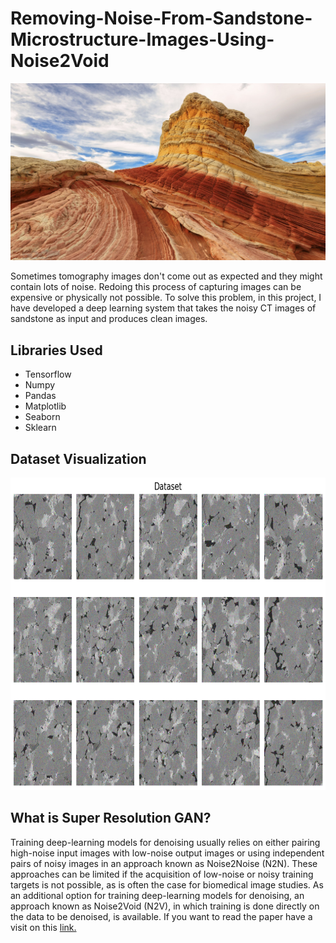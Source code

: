 # Removing-Noise-From-Sandstone-Microstructure-Images-Using-Noise2Void
<p align="center">
<img src="https://github.com/NavinBondade/Noise-Removal-From-Sandstone-Microstructure-Using-Noise2Void/blob/main/Graph/a.jpg">
</p>
<p>Sometimes tomography images don't come out as expected and they might contain lots of noise. Redoing this process of capturing images can be expensive or physically not possible. To solve this problem, in this project, I have developed a deep learning system that takes the noisy CT images of sandstone as input and produces clean images. </p>
<h2>Libraries Used</h2>
<ul>
  <li>Tensorflow</li>
  <li>Numpy</li>
  <li>Pandas </li>
  <li>Matplotlib</li>
  <li>Seaborn</li>
  <li>Sklearn</li>
</ul>
<h2>Dataset Visualization</h2>
<p align="center">
<img src="https://github.com/NavinBondade/Noise-Removal-From-Sandstone-Microstructure-Using-Noise2Void/blob/main/Graph/Dataset.png" width="650" height="500">
</p>
<h2>What is Super Resolution GAN?</h2>
<p>Training deep-learning models for denoising usually relies on either pairing high-noise input images with low-noise output images or using independent pairs of noisy images in an approach known as Noise2Noise (N2N). These approaches can be limited if the acquisition of low-noise or noisy training targets is not possible, as is often the case for biomedical image studies. As an additional option for training deep-learning models for denoising, an approach known as Noise2Void (N2V), in which training is done directly on the data to be denoised, is available. If you want to read the paper have a visit on this <a href="https://openaccess.thecvf.com/content_CVPR_2019/papers/Krull_Noise2Void_-_Learning_Denoising_From_Single_Noisy_Images_CVPR_2019_paper.pdf" target="_blank">link.</a>
</p>
<p></p>
<p></p>
